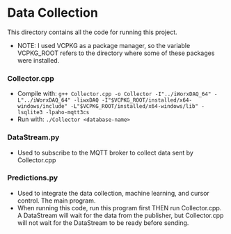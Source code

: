 # Data Collection

This directory contains all the code for running this project. 

- NOTE: I used VCPKG as a package manager, so the variable VCPKG_ROOT refers to the directory where some of these packages were installed.

### Collector.cpp
- Compile with: `g++ Collector.cpp -o Collector -I"../iWorxDAQ_64" -L"../iWorxDAQ_64" -liwxDAQ -I"$VCPKG_ROOT/installed/x64-windows/include" -L"$VCPKG_ROOT/installed/x64-windows/lib" -lsqlite3 -lpaho-mqtt3cs`
- Run with: `./Collector <database-name>`

### DataStream.py
- Used to subscribe to the MQTT broker to collect data sent by Collector.cpp

### Predictions.py
- Used to integrate the data collection, machine learning, and cursor control. The main program.
- When running this code, run this program first THEN run Collector.cpp. A DataStream will wait for the data from the publisher, but Collector.cpp will not wait for the DataStream to be ready before sending.
